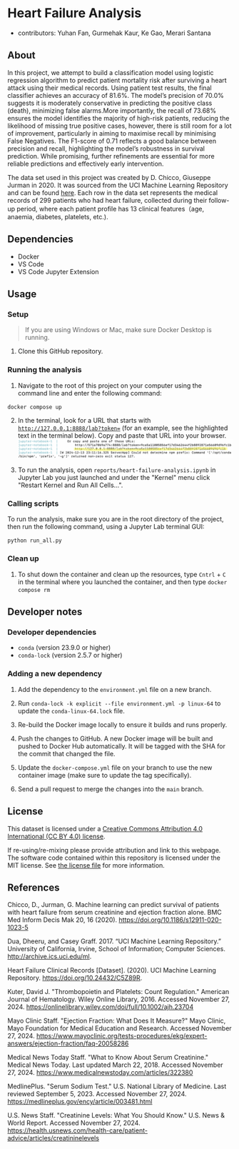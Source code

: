 # Heart Failure Analysis

-   contributors: Yuhan Fan, Gurmehak Kaur, Ke Gao, Merari Santana

## About

In this project, we attempt to build a classification model using logistic regression algorithm to predict patient mortality risk after surviving a heart attack using their medical records. Using patient test results, the final classifier achieves an accuracy of 81.6%. The model’s precision of 70.0% suggests it is moderately conservative in predicting the positive class (death), minimizing false alarms.More importantly, the recall of 73.68% ensures the model identifies the majority of high-risk patients, reducing the likelihood of missing true positive cases, however, there is still room for a lot of improvement, particularly in aiming to maximise recall by minimising False Negatives. The F1-score of 0.71 reflects a good balance between precision and recall, highlighting the model’s robustness in survival prediction. While promising, further refinements are essential for more reliable predictions and effectively early intervention.

The data set used in this project was created by D. Chicco, Giuseppe Jurman in 2020. It was sourced from the UCI Machine Learning Repository and can be found [here](https://archive.ics.uci.edu/dataset/519/heart+failure+clinical+records). Each row in the data set represents the medical records of 299 patients who had heart failure, collected during their follow-up period, where each patient profile has 13 clinical features（age, anaemia, diabetes, platelets, etc.).

## Dependencies

-   Docker
-   VS Code
-   VS Code Jupyter Extension

## Usage

### Setup

> If you are using Windows or Mac, make sure Docker Desktop is running.

1.  Clone this GitHub repository.

### Running the analysis

1.  Navigate to the root of this project on your computer using the command line and enter the following command:

```         
docker compose up
```

2.  In the terminal, look for a URL that starts with [`http://127.0.0.1:8888/lab?token=`](http://127.0.0.1:8888/lab?token=) (for an example, see the highlighted text in the terminal below). Copy and paste that URL into your browser.
![docker_output](results/figures/docker_image_ex.png)


3.  To run the analysis, open `reports/heart-failure-analysis.ipynb` in Jupyter Lab you just launched and under the "Kernel" menu click "Restart Kernel and Run All Cells...".


### Calling scripts

To run the analysis, make sure you are in the root directory of the project, then run the following command, using a Jupyter Lab terminal GUI:

```         
python run_all.py
```

### Clean up

1.  To shut down the container and clean up the resources, type `Cntrl` + `C` in the terminal where you launched the container, and then type `docker compose rm`

## Developer notes

### Developer dependencies

-   `conda` (version 23.9.0 or higher)
-   `conda-lock` (version 2.5.7 or higher)

### Adding a new dependency

1.  Add the dependency to the `environment.yml` file on a new branch.

2.  Run `conda-lock -k explicit --file environment.yml -p linux-64` to update the `conda-linux-64.lock` file.

3.  Re-build the Docker image locally to ensure it builds and runs properly.

4.  Push the changes to GitHub. A new Docker image will be built and pushed to Docker Hub automatically. It will be tagged with the SHA for the commit that changed the file.

5.  Update the `docker-compose.yml` file on your branch to use the new container image (make sure to update the tag specifically).

6.  Send a pull request to merge the changes into the `main` branch.


## License

This dataset is licensed under a [Creative Commons Attribution 4.0 International (CC BY 4.0) license](https://creativecommons.org/licenses/by/4.0/legalcode).

If re-using/re-mixing please provide attribution and link to this webpage. The software code contained within this repository is licensed under the MIT license. See [the license file](LICENSE.md) for more information.

## References

Chicco, D., Jurman, G. Machine learning can predict survival of patients with heart failure from serum creatinine and ejection fraction alone. BMC Med Inform Decis Mak 20, 16 (2020). <https://doi.org/10.1186/s12911-020-1023-5>

Dua, Dheeru, and Casey Graff. 2017. “UCI Machine Learning Repository.” University of California, Irvine, School of Information; Computer Sciences. <http://archive.ics.uci.edu/ml>.

Heart Failure Clinical Records [Dataset]. (2020). UCI Machine Learning Repository. <https://doi.org/10.24432/C5Z89R>.

Kuter, David J. "Thrombopoietin and Platelets: Count Regulation." American Journal of Hematology. Wiley Online Library, 2016. Accessed November 27, 2024. <https://onlinelibrary.wiley.com/doi/full/10.1002/ajh.23704>

Mayo Clinic Staff. "Ejection Fraction: What Does It Measure?" Mayo Clinic, Mayo Foundation for Medical Education and Research. Accessed November 27, 2024. <https://www.mayoclinic.org/tests-procedures/ekg/expert-answers/ejection-fraction/faq-20058286>

Medical News Today Staff. "What to Know About Serum Creatinine." Medical News Today. Last updated March 22, 2018. Accessed November 27, 2024. <https://www.medicalnewstoday.com/articles/322380>

MedlinePlus. "Serum Sodium Test." U.S. National Library of Medicine. Last reviewed September 5, 2023. Accessed November 27, 2024. <https://medlineplus.gov/ency/article/003481.html>

U.S. News Staff. "Creatinine Levels: What You Should Know." U.S. News & World Report. Accessed November 27, 2024. <https://health.usnews.com/health-care/patient-advice/articles/creatininelevels>
